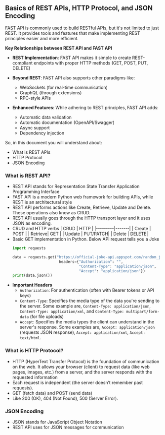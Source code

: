 ## Basics of REST APIs, HTTP Protocol, and JSON Encoding
FAST API is commonly used to build RESTful APIs, but it's not limited to just REST.
It provides tools and features that make implementing REST principles easier and 
more efficient.

**Key Relationships between REST API and FAST API**
- **REST Implementation**: FAST API makes it simple to create REST-compliant endpoints
  with proper HTTP methods (GET, POST, PUT, DELETE)

- **Beyond REST**: FAST API also supports other paradigms like:
  - WebSockets (for real-time communication)
  - GraphQL (through extensions)
  - RPC-style APIs

- **Enhanced Features**: While adhering to REST principles, FAST API adds:
  - Automatic data validation
  - Automatic documentation (OpenAPI/Swagger)
  - Async support
  - Dependency injection

So, in this document you will understand about:
- What is REST APIs
- HTTP Protocol
- JSON Encoding
### What is REST API?
- REST API stands for Representation State Transfer Application Programming Interface
- FAST API is a modern Python web framework for building APIs, while REST is an architectural style
- REST API performs actions like Create, Retrieve, Update and Delete. These operations also know as CRUD.
- REST API usually goes through the HTTP transport layer and it uses JSON as encoding.
- CRUD and HTTP verbs
    |  CRUD   | HTTP  |
    |---------|-------|
    | Create  | POST  |
    | Retrieve| GET   |
    | Update  | PUT/PATCH|
    | Delete  | DELETE|
- Basic GET implementation in Python. Below API request tells you a Joke
  ```python
  import requests
  
  data = requests.get("https://official-joke-api.appspot.com/random_joke", 
                       headers={"Authorization": "",
                                "Content-Type": "application/json",
                                "Accept": "application/json"})
  print(data.json())
  ```
- **Important Headers**
  - `Authorization`: For authentication (often with Bearer tokens or API keys)
  - `Content-Type`: Specifies the media type of the data you're sending to the server. Some example are, `Content-Type: application/json`, `Content-Type: application/xml`, and `Content-Type: multipart/form-data` (for file uploads)
  - `Accept`: Specifies the media types the client can understand in the server's response. Some examples are, `Accept: application/json` (requests JSON response), `Accept: application/xml`, `Accept: text/html`.
  
### What is HTTP Protocol?
- HTTP (HyperText Transfer Protocol) is the foundation
  of communication on the web. It allows your browser (client) to request data (like web pages, images, etc.) from a server, and the server responds with the requested information
-  Each request is independent (the server doesn’t remember past requests).
- GET (fetch data) and POST (send data)
- Like 200 (OK), 404 (Not Found), 500 (Server Error).

### JSON Encoding
- JSON stands for JavaScript Object Notation
- REST API uses for JSON messages for communication

